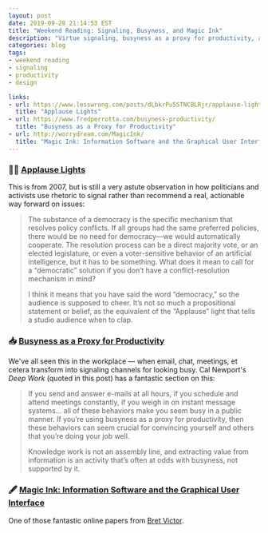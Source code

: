 ```yaml
---
layout: post
date: 2019-09-28 21:14:53 EST
title: "Weekend Reading: Signaling, Busyness, and Magic Ink"
description: "Virtue signaling, busyness as a proxy for productivity, and Bret Victor's analysis of information design."
categories: blog
tags:
- weekend reading
- signaling
- productivity
- design

links:
- url: https://www.lesswrong.com/posts/dLbkrPu5STNCBLRjr/applause-lights
  title: "Applause Lights"
- url: https://www.fredperrotta.com/busyness-productivity/
  title: "Busyness as a Proxy for Productivity"
- url: http://worrydream.com/MagicInk/
  title: "Magic Ink: Information Software and the Graphical User Interface"
---
```


### 👏🏼 [Applause Lights](https://www.lesswrong.com/posts/dLbkrPu5STNCBLRjr/applause-lights "Applause Lights")

This is from 2007, but is still a very astute observation in how politicians and activists use rhetoric to signal rather than recommend a real, actionable way forward on issues:

> The substance of a democracy is the specific mechanism that resolves policy conflicts. If all groups had the same preferred policies, there would be no need for democracy—we would automatically cooperate. The resolution process can be a direct majority vote, or an elected legislature, or even a voter-sensitive behavior of an artificial intelligence, but it has to be something. What does it mean to call for a “democratic” solution if you don’t have a conflict-resolution mechanism in mind?
>
> I think it means that you have said the word “democracy,” so the audience is supposed to cheer. It’s not so much a propositional statement or belief, as the equivalent of the “Applause” light that tells a studio audience when to clap.

### 📥 [Busyness as a Proxy for Productivity](https://www.fredperrotta.com/busyness-productivity/ "Busyness as a Proxy for Productivity")

We've all seen this in the workplace — when email, chat, meetings, et cetera transform into signaling channels for looking busy. Cal Newport's *Deep Work* (quoted in this post) has a fantastic section on this:

> If you send and answer e-mails at all hours, if you schedule and attend meetings constantly, if you weigh in on instant message systems... all of these behaviors make you seem busy in a public manner. If you’re using busyness as a proxy for productivity, then these behaviors can seem crucial for convincing yourself and others that you’re doing your job well.
>
> Knowledge work is not an assembly line, and extracting value from information is an activity that’s often at odds with busyness, not supported by it.

### 🖋 [Magic Ink: Information Software and the Graphical User Interface](http://worrydream.com/MagicInk/ "Magic Ink: Information Software and the Graphical User Interface")

One of those fantastic online papers from [Bret Victor](http://worrydream.com/ "Bret Victor").
